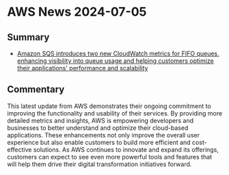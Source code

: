 # AWS News 2024-07-05

## Summary

- [Amazon SQS introduces two new CloudWatch metrics for FIFO queues, enhancing visibility into queue usage and helping customers optimize their applications' performance and scalability](https://aws.amazon.com/about-aws/whats-new/2024/07/amazon-sqs-cloudwatch-metrics-fifo-queues)

## Commentary

This latest update from AWS demonstrates their ongoing commitment to improving the functionality and usability of their services. By providing more detailed metrics and insights, AWS is empowering developers and businesses to better understand and optimize their cloud-based applications. These enhancements not only improve the overall user experience but also enable customers to build more efficient and cost-effective solutions. As AWS continues to innovate and expand its offerings, customers can expect to see even more powerful tools and features that will help them drive their digital transformation initiatives forward.